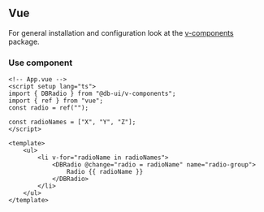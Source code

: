 ## Vue

For general installation and configuration look at the [v-components](https://www.npmjs.com/package/@db-ui/v-components) package.

### Use component

```vue App.vue
<!-- App.vue -->
<script setup lang="ts">
import { DBRadio } from "@db-ui/v-components";
import { ref } from "vue";
const radio = ref("");

const radioNames = ["X", "Y", "Z"];
</script>

<template>
	<ul>
		<li v-for="radioName in radioNames">
			<DBRadio @change="radio = radioName" name="radio-group">
				Radio {{ radioName }}
			</DBRadio>
		</li>
	</ul>
</template>
```
